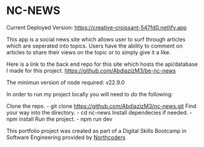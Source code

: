 # NC-NEWS

Current Deployed Version: https://creative-croissant-547fd0.netlify.app

This app is a social news site which allows user to surf through articles which are seperated into topics.
Users have the ability to comment on articles to share their views on the topic or to simply give it a like.

Here is a link to the back end repo for this site which hosts the api/database I made for this project.
https://github.com/AbdiazizM3/be-nc-news

The minimun version of node required: v22.9.0

In order to run my project locally you will need to do the following:

Clone the repo. - git clone https://github.com/AbdiazizM3/nc-news.git
Find your way into the directory. - cd nc-news
Install dependecies if needed. - npm install
Run the project. - npm run dev

This portfolio project was created as part of a Digital Skills Bootcamp in Software Engineering provided by [Northcoders](https://northcoders.com/)
